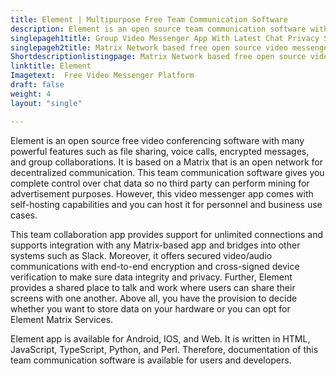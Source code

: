 ```yaml
---
title: Element | Multipurpose Free Team Communication Software
description: Element is an open source team communication software with powerful security features. It is suitable for organizations following the remote working model.
singlepageh1title: Group Video Messenger App With Latest Chat Privacy Settings
singlepageh2title: Matrix Network based free open source video messenger app. It offers utmost security and provides integrations with other chat applications such as Slack.
Shortdescriptionlistingpage: Matrix Network based free open source video messenger app. It offers utmost security and provides integrations with other chat applications such as Slack.
linktitle: Element
Imagetext:  Free Video Messenger Platform
draft: false
weight: 4
layout: "single"

---
```


Element is an open source free video conferencing software with many powerful features such as file sharing, voice calls, encrypted messages, and group collaborations. It is based on a Matrix that is an open network for decentralized communication. This team communication software gives you complete control over chat data so no third party can perform mining for advertisement purposes. However, this video messenger app comes with self-hosting capabilities and you can host it for personnel and business use cases.

This team collaboration app provides support for unlimited connections and supports integration with any Matrix-based app and bridges into other systems such as Slack. Moreover, it offers secured video/audio communications with end-to-end encryption and cross-signed device verification to make sure data integrity and privacy. Further, Element provides a shared place to talk and work where users can share their screens with one another. Above all, you have the provision to decide whether you want to store data on your hardware or you can opt for Element Matrix Services.

Element app is available for Android, IOS, and Web. It is written in HTML, JavaScript, TypeScript, Python, and Perl. Therefore, documentation of this team communication software is available for users and developers.

<a class="anchor" id="requirements" name="requirements" style="font-size: 12.16px;"></a>